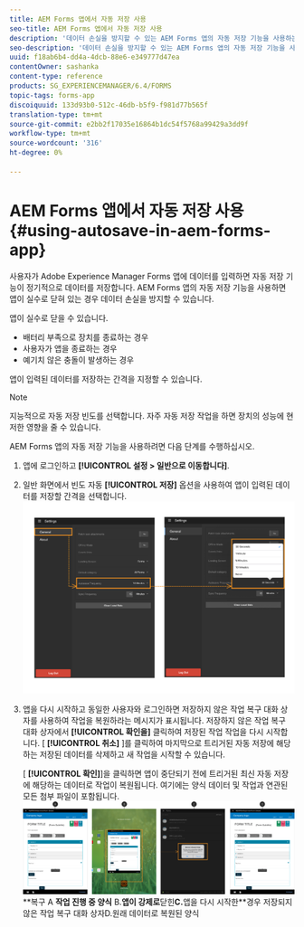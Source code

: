 ```yaml
---
title: AEM Forms 앱에서 자동 저장 사용
seo-title: AEM Forms 앱에서 자동 저장 사용
description: '데이터 손실을 방지할 수 있는 AEM Forms 앱의 자동 저장 기능을 사용하는 방법을 알아봅니다. '
seo-description: '데이터 손실을 방지할 수 있는 AEM Forms 앱의 자동 저장 기능을 사용하는 방법을 알아봅니다. '
uuid: f18ab6b4-dd4a-4dcb-88e6-e349777d47ea
contentOwner: sashanka
content-type: reference
products: SG_EXPERIENCEMANAGER/6.4/FORMS
topic-tags: forms-app
discoiquuid: 133d93b0-512c-46db-b5f9-f981d77b565f
translation-type: tm+mt
source-git-commit: e2bb2f17035e16864b1dc54f5768a99429a3dd9f
workflow-type: tm+mt
source-wordcount: '316'
ht-degree: 0%

---
```



# AEM Forms 앱에서 자동 저장 사용 {#using-autosave-in-aem-forms-app}

사용자가 Adobe Experience Manager Forms 앱에 데이터를 입력하면 자동 저장 기능이 정기적으로 데이터를 저장합니다. AEM Forms 앱의 자동 저장 기능을 사용하면 앱이 실수로 닫혀 있는 경우 데이터 손실을 방지할 수 있습니다.

앱이 실수로 닫을 수 있습니다.

* 배터리 부족으로 장치를 종료하는 경우
* 사용자가 앱을 종료하는 경우
* 예기치 않은 충돌이 발생하는 경우

앱이 입력된 데이터를 저장하는 간격을 지정할 수 있습니다.

>[!NOTE]
>
>지능적으로 자동 저장 빈도를 선택합니다. 자주 자동 저장 작업을 하면 장치의 성능에 현저한 영향을 줄 수 있습니다.

AEM Forms 앱의 자동 저장 기능을 사용하려면 다음 단계를 수행하십시오.

1. 앱에 로그인하고 **[!UICONTROL 설정 > 일반으로 이동합니다]**.
1. 일반 화면에서 빈도 자동 **[!UICONTROL 저장]** 옵션을 사용하여 앱이 입력된 데이터를 저장할 간격을 선택합니다.
   [ ![자동 저장 빈도 설정](assets/using-autosave-freq-07.png)](assets/using-autosave-freq-07-1.png)

1. 앱을 다시 시작하고 동일한 사용자와 로그인하면 저장하지 않은 작업 복구 대화 상자를 사용하여 작업을 복원하라는 메시지가 표시됩니다. 저장하지 않은 작업 복구 대화 상자에서 **[!UICONTROL 확인을]** 클릭하여 저장된 작업 작업을 다시 시작합니다. [ **[!UICONTROL 취소]** ]를 클릭하여 마지막으로 트리거된 자동 저장에 해당하는 저장된 데이터를 삭제하고 새 작업을 시작할 수 있습니다.

   [ **[!UICONTROL 확인]**]을 클릭하면 앱이 중단되기 전에 트리거된 최신 자동 저장에 해당하는 데이터로 작업이 복원됩니다. 여기에는 양식 데이터 및 작업과 연관된 모든 첨부 파일이 포함됩니다.
   [ ![작업](assets/autosave-flow.png)](assets/using-autosave-freq-06.png)**복구 A **작업 진행 중 양식** B.**앱이 강제로**&#x200B;닫힌&#x200B;**C.**&#x200B;앱을 다시 시작한&#x200B;**경우 저장되지 않은 작업 복구 대화 상자D.원래 데이터로 복원된 양식

